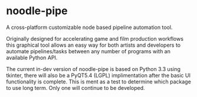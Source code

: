 # noodle-pipe
A cross-platform customizable node based pipeline automation tool.

Originally designed for accelerating game and film production workflows this graphical tool allows an easy way for both artists and developers to automate pipelines/tasks between any number of programs with an available Python API.

The current in-dev version of noodle-pipe is based on Python 3.3 using tkinter, there will also be a PyQT5.4 (LGPL) implimentation after the basic UI functionality is complete. This is ment as a test to determine which package to use long term. Only one will continue to be developed.
